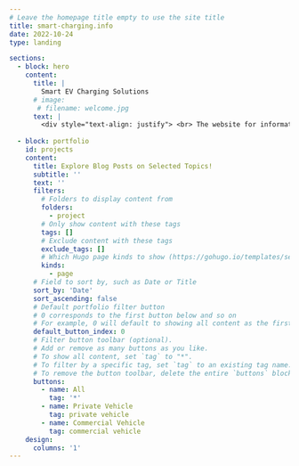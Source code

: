 ```yaml
---
# Leave the homepage title empty to use the site title
title: smart-charging.info
date: 2022-10-24
type: landing

sections:
  - block: hero
    content:
      title: |
        Smart EV Charging Solutions
      # image:
       # filename: welcome.jpg
      text: |
        <div style="text-align: justify"> <br> The website for information and analysis of different electric vehicle charging strategies.<br> For private vehicles, we focus on <b>Battery Lifetime</b>, <b>Electricity Costs</b>, and the impact on the <b>Electricity Grid</b>.<br> For commercial trucks, we focus on charging strategies for <b>Route Planning</b> and <b>Scheduling</b>.</div>
    
  - block: portfolio
    id: projects
    content:
      title: Explore Blog Posts on Selected Topics!
      subtitle: ''
      text: ''
      filters:
        # Folders to display content from
        folders:
          - project
        # Only show content with these tags
        tags: []
        # Exclude content with these tags
        exclude_tags: []
        # Which Hugo page kinds to show (https://gohugo.io/templates/section-templates/#page-kinds)
        kinds:
          - page
      # Field to sort by, such as Date or Title
      sort_by: 'Date'
      sort_ascending: false
      # Default portfolio filter button
      # 0 corresponds to the first button below and so on
      # For example, 0 will default to showing all content as the first button below shows content with *any* tag
      default_button_index: 0
      # Filter button toolbar (optional).
      # Add or remove as many buttons as you like.
      # To show all content, set `tag` to "*".
      # To filter by a specific tag, set `tag` to an existing tag name.
      # To remove the button toolbar, delete the entire `buttons` block.
      buttons:
        - name: All
          tag: '*'
        - name: Private Vehicle
          tag: private vehicle
        - name: Commercial Vehicle
          tag: commercial vehicle
    design:
      columns: '1'
---
```

